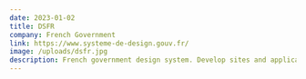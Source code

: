 ```yaml
---
date: 2023-01-02
title: DSFR
company: French Government
link: https://www.systeme-de-design.gouv.fr/
image: /uploads/dsfr.jpg
description: French government design system. Develop sites and applications using ready-to-use, accessible and ergonomic components.
---
```

